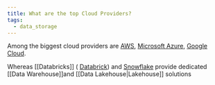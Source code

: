 ```yaml
---
title: What are the top Cloud Providers?
tags:
  - data_storage
---
```

Among the biggest cloud providers are [AWS](https://aws.amazon.com/), [Microsoft Azure](https://azure.microsoft.com/), [Google Cloud](https://cloud.google.com/). 

Whereas [[Databricks]] ( [Databrick](https://www.databricks.com/)) and [Snowflake](https://www.snowflake.com/) provide dedicated [[Data Warehouse]]and [[Data Lakehouse|Lakehouse]] solutions

